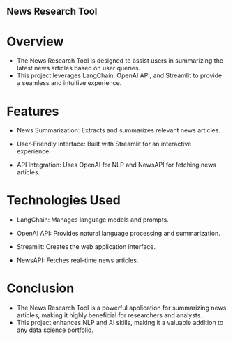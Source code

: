 ## News Research Tool

# Overview

* The News Research Tool is designed to assist users in summarizing the latest news articles based on user queries.
* This project leverages LangChain, OpenAI API, and Streamlit to provide a seamless and intuitive experience.

# Features

* News Summarization: Extracts and summarizes relevant news articles.

* User-Friendly Interface: Built with Streamlit for an interactive experience.

* API Integration: Uses OpenAI for NLP and NewsAPI for fetching news articles.

# Technologies Used

* LangChain: Manages language models and prompts.

* OpenAI API: Provides natural language processing and summarization.

* Streamlit: Creates the web application interface.

* NewsAPI: Fetches real-time news articles.

# Conclusion

* The News Research Tool is a powerful application for summarizing news articles, making it highly beneficial for researchers and analysts.
* This project enhances NLP and AI skills, making it a valuable addition to any data science portfolio.
